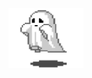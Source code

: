 <div align="center" style="display: flex; align-items: center; justify-content: center; gap: 15px;">
  <img src="ghost.gif" alt="ghost gif" width="120"/>
</div>
